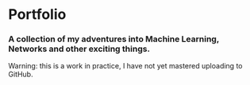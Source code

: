 # Portfolio
### A collection of my adventures into Machine Learning, Networks and other exciting things. 
Warning: this is a work in practice, I have not yet mastered uploading to GitHub.
